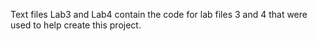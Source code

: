 Text files Lab3 and Lab4 contain the code for lab files 3 and 4 that were used to help create this project.
